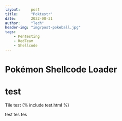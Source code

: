 ```yaml
---
layout:     post
title:      "Poktestr"
date:       2022-08-31
author:     "Tech"
header-img: "img/post-pokeball.jpg"
tags:
    - Pentesting
    - RedTeam
    - Shellcode
---
```


#  Pokémon Shellcode Loader

#  test

Tile 
test
{% include test.html %}

test
tes
tes
